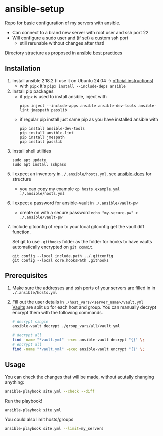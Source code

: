 # ansible-setup

Repo for basic configuration of my servers with ansible.

- Can connect to a brand new server with root user and ssh port 22
- Will configure a sudo user and (if set) a custom ssh port
    - still rerunable without changes after that!

Directory structure as proposed in [ansible best practices](https://docs.ansible.com/ansible/2.8/user_guide/playbooks_best_practices.html#directory-layout)

## Installation

1. Install ansible 2.18.2 (I use it on Ubuntu 24.04 -> [official instructions](https://docs.ansible.com/ansible/latest/installation_guide/intro_installation.html#installing-and-upgrading-ansible))
    - with `pipx` it's `pipx install --include-deps ansible`
2. Install pip packages
    - if `pipx` is used to install ansible, inject with
        ```
        pipx inject --include-apps ansible ansible-dev-tools ansible-lint jmespath passlib
        ```
    - if regular pip install just same pip as you have installed ansible with
        ```
        pip install ansible-dev-tools
        pip install ansible-lint
        pip install jmespath
        pip install passlib
        ```
3. Install shell utilities
    ```
    sudo apt update
    sudo apt install sshpass
    ```
<!-- 4. Install requirements from ansible-galaxy
    ```
    ansible-galaxy install -r requirements.yml
    ``` -->
5. I expect an inventory in `./.ansible/hosts.yml`, see [ansible-docs](https://docs.ansible.com/ansible/latest/inventory_guide/intro_inventory.html) for structure
    - you can copy my example `cp hosts.example.yml ./.ansible/hosts.yml`

6. I expect a password for ansible-vault in `./.ansible/vault-pw`
    - create on with a secure password `echo "my-secure-pw" > ./.ansible/vault-pw`

7. Include gitconfig of repo to your local gitconfig get the vault diff function.

    Set git to use `.githooks` folder as the folder for hooks to have vaults automatically encrypted on `git commit`.
    ```
    git config --local include.path ../.gitconfig
    git config --local core.hooksPath .githooks
    ```

## Prerequisites

1. Make sure the addresses and ssh ports of your servers are filled in in `./.ansible/hosts.yml`

2. Fill out the user details in `./host_vars/<server_name>/vault.yml` <br>
    [Vaults](https://docs.ansible.com/ansible/latest/vault_guide/vault.html) are split up for each host and group.
    You can manually decrypt encrypt them with the following commands.
    ```sh
    # decrypt single
    ansible-vault decrypt ./group_vars/all/vault.yml

    # decrypt all
    find -name "*vault.yml" -exec ansible-vault decrypt "{}" \;
    # encrypt all
    find -name "*vault.yml" -exec ansible-vault encrypt "{}" \;
    ```

## Usage

You can check the changes that will be made, without acutally changing anything:
```sh
ansible-playbook site.yml --check --diff
```

Run the playbook!
```sh
ansible-playbook site.yml
```

You could also limit hosts/groups
```sh
ansible-playbook site.yml --limit=my_servers
```

